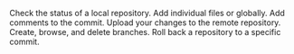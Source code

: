 Check the status of a local repository.
Add individual files or globally.
Add comments to the commit.
Upload your changes to the remote repository.
Create, browse, and delete branches.
Roll back a repository to a specific commit.
